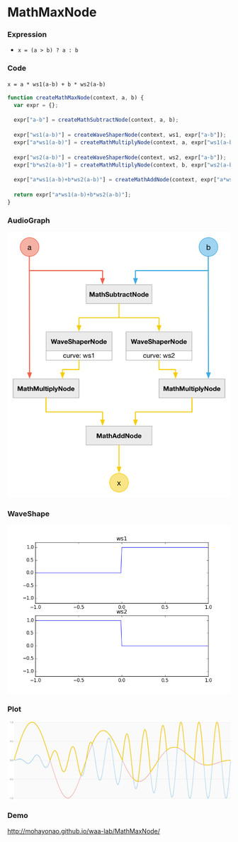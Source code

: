 # MathMaxNode

### Expression

- `x = (a > b) ? a : b`

### Code

`x = a * ws1(a-b) + b * ws2(a-b)`

```js
function createMathMaxNode(context, a, b) {
  var expr = {};

  expr["a-b"] = createMathSubtractNode(context, a, b);

  expr["ws1(a-b)"] = createWaveShaperNode(context, ws1, expr["a-b"]);
  expr["a*ws1(a-b)"] = createMathMultiplyNode(context, a, expr["ws1(a-b)"]);

  expr["ws2(a-b)"] = createWaveShaperNode(context, ws2, expr["a-b"]);
  expr["b*ws2(a-b)"] = createMathMultiplyNode(context, b, expr["ws2(a-b)"]);

  expr["a*ws1(a-b)+b*ws2(a-b)"] = createMathAddNode(context, expr["a*ws1(a-b)"], expr["b*ws2(a-b)"]);

  return expr["a*ws1(a-b)+b*ws2(a-b)"];
}
```

### AudioGraph

![](math-max-node.png)

### WaveShape

![](math-max-wave-shape.png)

### Plot

![](math-max-node-plot.png)

### Demo

http://mohayonao.github.io/waa-lab/MathMaxNode/
